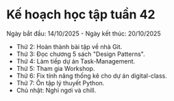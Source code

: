 # Kế hoạch học tập tuần 42
 Ngày bắt đầu: 14/10/2025 - Ngày kết thúc: 20/10/2025

- Thứ 2: Hoàn thành bài tập về nhà Git.
- Thứ 3: Đọc chương 5 sách "Design Patterns".
- Thứ 4: Làm tiếp dự án Task-Management.
- Thứ 5: Tham gia Workshop.
- Thứ 6: Fix tính năng thống kê cho dự án digital-class.
- Thứ 7: Ôn tập lý thuyết Python.
- Chủ nhật: Nghỉ ngơi và chill.